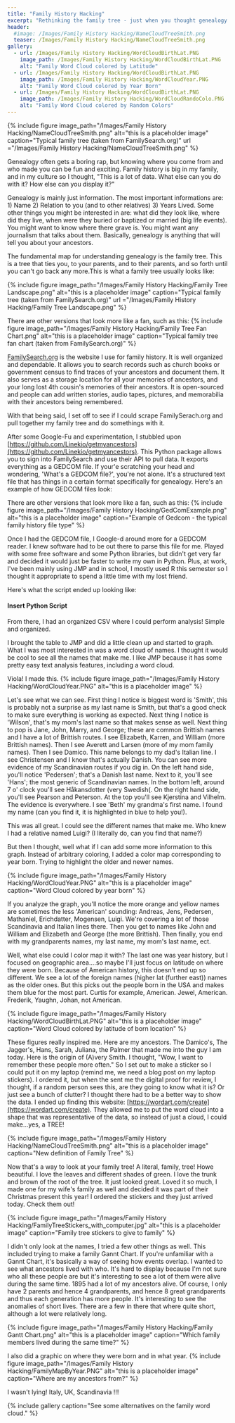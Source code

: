 ```yaml
---
title: "Family History Hacking"
excerpt: "Rethinking the family tree - just when you thought genealogy couldn't get more exciting."
header:
  #image: /Images/Family History Hacking/NameCloudTreeSmith.png
  teaser: /Images/Family History Hacking/NameCloudTreeSmith.png
gallery:
  - url: /Images/Family History Hacking/WordCloudBirthLat.PNG
    image_path: /Images/Family History Hacking/WordCloudBirthLat.PNG
    alt: "Family Word Cloud colored by Latitude"
  - url: /Images/Family History Hacking/WordCloudBirthLat.PNG
    image_path: /Images/Family History Hacking/WordCloudYear.PNG
    alt: "Family Word Cloud colored by Year Born"
  - url: /Images/Family History Hacking/WordCloudBirthLat.PNG
    image_path: /Images/Family History Hacking/WordCloudRandoColo.PNG
    alt: "Family Word Cloud colored by Random Colors"
---
```

{% include figure image_path="/Images/Family History Hacking/NameCloudTreeSmith.png" alt="this is a placeholder image" caption="Typical family tree (taken from FamilySearch.org)" url ="/Images/Family History Hacking/NameCloudTreeSmith.png" %}


Genealogy often gets a boring rap, but knowing where you come from and who made you can be fun and exciting. Family history is big in my family, and in my culture so I thought, "This is a lot of data. What else can you do with it? How else can you display it?"

Genealogy is mainly just information. The most important informations are: 1) Name 2) Relation to you (and to other relatives) 3) Years Lived. Some other things you might be interested in are: what did they look like, where did they live, when were they buried or baptized or married (big life events). You might want to know where there grave is. You might want any journalism that talks about them. Basically, genealogy is anything that will tell you about your ancestors.

The fundamental map for understanding genealogy is the family tree. This is a tree that ties you, to your parents, and to their parents, and so forth until you can't go back any more.This is what a family tree usually looks like:

{% include figure image_path="/Images/Family History Hacking/Family Tree Landscape.png" alt="this is a placeholder image" caption="Typical family tree (taken from FamilySearch.org)" url ="/Images/Family History Hacking/Family Tree Landscape.png" %}

There are other versions that look more like a fan, such as this:
{% include figure image_path="/Images/Family History Hacking/Family Tree Fan Chart.png" alt="this is a placeholder image" caption="Typical family tree fan chart (taken from FamilySearch.org)" %}


[FamilySearch.org](http://familysearch.org) is the website I use for family history. It is well organized and dependable. It allows you to search records such as church books or government census to find traces of your ancestors and document them. It also serves as a storage location for all your memories of ancestors, and your long lost 4th cousin's memories of their ancestors. It is open-sourced and people can add written stories, audio tapes, pictures, and memorabilia with their ancestors being remembered.

With that being said, I set off to see if I could scrape FamilySerach.org and pull together my family tree and do somethings with it.

After some Google-Fu and experimentation, I stubbled upon [https://github.com/Linekio/getmyancestors](https://github.com/Linekio/getmyancestors). This Python package allows you to sign into FamilySearch and use their API to pull data. It exports everything as a GEDCOM file. If your'e scratching your head and wondering, 'What's a GEDCOM file?', you're not alone. It's a structured text file that has things in a certain format specifically for genealogy. Here's an example of how GEDCOM files look:

There are other versions that look more like a fan, such as this:
{% include figure image_path="/Images/Family History Hacking/GedComExample.png" alt="this is a placeholder image" caption="Example of Gedcom - the typical family history file type" %}

Once I had the GEDCOM file, I Google-d around more for a GEDCOM reader. I knew software had to be out there to parse this file for me. Played with some free software and some Python libraries, but didn't get very far and decided it would just be faster to write my own in Python. Plus, at work, I've been mainly using JMP and in school, I mostly used R this semester so I thought it appropriate to spend a little time with my lost friend.

Here's what the script ended up looking like:

#### Insert Python Script


From there, I had an organized CSV where I could perform analysis! Simple and organized.

I brought the table to JMP and did a little clean up and started to graph. What I was most interested in was a word cloud of names. I thought it would be cool to see all the names that make me. I like JMP because it has some pretty easy text analysis features, including a word cloud.

Viola! I made this.
{% include figure image_path="/Images/Family History Hacking/WordCloudYear.PNG" alt="this is a placeholder image"  %}

Let's see what we can see. First thing I notice is biggest word is 'Smith', this is probably not a surprise as my last name is Smith, but that's a good check to make sure everything is working as expected. Next thing I notice is 'Wilson', that's my mom's last name so that makes sense as well. Next thing to pop is Jane, John, Marry, and George; these are common Brittish names and I have a lot of Brittish routes. I see Elizabeth, Karren, and William (more Brittish names). Then I see Averett and Larsen (more of my mom family names). Then I see Damico. This name belongs to my dad's Italian line. I see Christensen and I know that's actually Danish. You can see more evidence of my Scandinavian routes if you dig in. On the left hand side, you'll notice 'Pedersen'; that's a Danish last name. Next to it, you'll see 'Hans'; the most generic of Scandinavian names. In the bottom left, around 7 o' clock you'll see Håkansdotter (very Swedish(. On the right hand side, you'll see Pearson and Peterson. At the top you'll see Kjerstina and Vilhelm. The evidence is everywhere. I see 'Beth' my grandma's first name. I found my name (can you find it, it is highlighted in blue to help you!).

This was all great. I could see the different names that make me. Who knew I had a relative named Luigi? (I literally do, can you find that name?)

But then I thought, well what if I can add some more information to this graph. Instead of arbitrary coloring, I added a color map corresponding to year born. Trying to highlight the older and newer names.

{% include figure image_path="/Images/Family History Hacking/WordCloudYear.PNG" alt="this is a placeholder image" caption="Word Cloud colored by year born" %}


If you analyze the graph, you'll notice the more orange and yellow names are sometimes the less 'American' sounding: Andreas, Jens, Pedersen, Mathaniel, Erichdatter, Mogensen, Luigi. We're covering a lot of those Scandinavia and Italian lines there. Then you get to names like John and William and Elizabeth and George (the more Brittish). Then finally, you end with my grandparents names, my last name, my mom's last name, ect.

Well, what else could I color map it with? The last one was year history, but I focused on geographic area....so maybe I'll just focus on latitude on where they were born. Because of American history, this doesn't end up so different. We see a lot of the foreign names (higher lat (further east)) names as the older ones. But this picks out the people born in the USA and makes them blue for the most part. Curtis for example, American. Jewel, American. Frederik, Yaughn, Johan, not American.

{% include figure image_path="/Images/Family History Hacking/WordCloudBirthLat.PNG" alt="this is a placeholder image" caption="Word Cloud colored by latitude of born location" %}


These figures really inspired me. Here are my ancestors. The Damico's, The Jagger's, Hans, Sarah, Juliana, the Palmer that made me into the guy I am today. Here is the origin of (A)very Smith. I thought, "Wow, I want to remember these people more often." So I set out to make a sticker so I could put it on my laptop (remind me, we need a blog post on my laptop stickers). I ordered it, but when the sent me the digital proof for review, I thought, if a random person sees this, are they going to know what it is? Or just see a bunch of clutter? I thought there had to be a better way to show the data. I ended up finding this website: [https://wordart.com/create](https://wordart.com/create). They allowed me to put the word cloud into a shape that was representative of the data, so instead of just a cloud, I could make...yes, a TREE!


{% include figure image_path="/Images/Family History Hacking/NameCloudTreeSmith.png" alt="this is a placeholder image" caption="New definition of Family Tree" %}

Now that's a way to look at your family tree! A literal, family, tree! Howe beautiful. I love the leaves and different shades of green. I love the trunk and brown of the root of the tree. It just looked great. Loved it so much, I made one for my wife's family as well and decided it was part of their Christmas present this year! I ordered the stickers and they just arrived today. Check them out!

{% include figure image_path="/Images/Family History Hacking/FamilyTreeStickers_with_computer.jpg" alt="this is a placeholder image" caption="Family tree stickers to give to family" %}


I didn't only look at the names, I tried a few other things as well. This included trying to make a family Gannt Chart. If you're unfamiliar with a Gannt Chart, it's basically a way of seeing how events overlap. I wanted to see what ancestors lived with who. It's hard to display because I'm not sure who all these people are but it's interesting to see a lot of them were alive during the same time. 1895 had a lot of my ancestors alive. Of course, I only have 2 parents and hence 4 grandparents, and hence 8 great grandparents and thus each generation has more people. It's interesting to see the anomalies of short lives. There are a few in there that where quite short, although a lot were relatively long.

{% include figure image_path="/Images/Family History Hacking/Family Gantt Chart.png" alt="this is a placeholder image" caption="Which family members lived during the same time?" %}


I also did a graphic on where they were born and in what year.
{% include figure image_path="/Images/Family History Hacking/FamilyMapByYear.PNG" alt="this is a placeholder image" caption="Where are my ancestors from?" %}

I wasn't lying! Italy, UK, Scandinavia !!!

{% include gallery caption="See some alternatives on the family word cloud." %}
